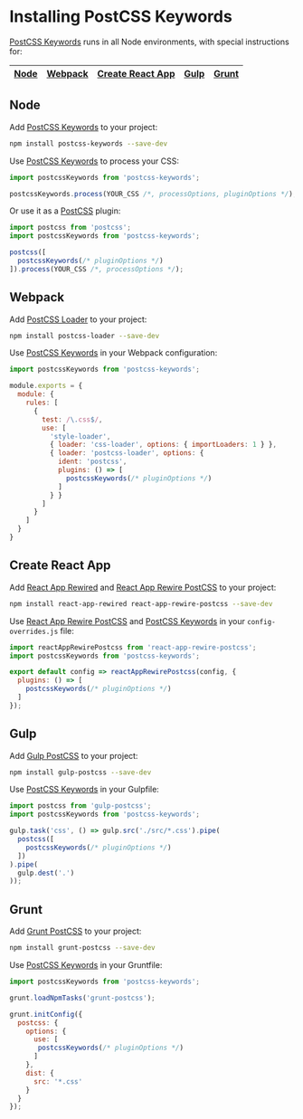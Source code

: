 # Installing PostCSS Keywords

[PostCSS Keywords] runs in all Node environments, with special instructions for:

| [Node](#node) | [Webpack](#webpack) | [Create React App](#create-react-app) | [Gulp](#gulp) | [Grunt](#grunt) |
| --- | --- | --- | --- | --- |

## Node

Add [PostCSS Keywords] to your project:

```bash
npm install postcss-keywords --save-dev
```

Use [PostCSS Keywords] to process your CSS:

```js
import postcssKeywords from 'postcss-keywords';

postcssKeywords.process(YOUR_CSS /*, processOptions, pluginOptions */);
```

Or use it as a [PostCSS] plugin:

```js
import postcss from 'postcss';
import postcssKeywords from 'postcss-keywords';

postcss([
  postcssKeywords(/* pluginOptions */)
]).process(YOUR_CSS /*, processOptions */);
```

## Webpack

Add [PostCSS Loader] to your project:

```bash
npm install postcss-loader --save-dev
```

Use [PostCSS Keywords] in your Webpack configuration:

```js
import postcssKeywords from 'postcss-keywords';

module.exports = {
  module: {
    rules: [
      {
        test: /\.css$/,
        use: [
          'style-loader',
          { loader: 'css-loader', options: { importLoaders: 1 } },
          { loader: 'postcss-loader', options: {
            ident: 'postcss',
            plugins: () => [
              postcssKeywords(/* pluginOptions */)
            ]
          } }
        ]
      }
    ]
  }
}
```

## Create React App

Add [React App Rewired] and [React App Rewire PostCSS] to your project:

```bash
npm install react-app-rewired react-app-rewire-postcss --save-dev
```

Use [React App Rewire PostCSS] and [PostCSS Keywords] in your
`config-overrides.js` file:

```js
import reactAppRewirePostcss from 'react-app-rewire-postcss';
import postcssKeywords from 'postcss-keywords';

export default config => reactAppRewirePostcss(config, {
  plugins: () => [
    postcssKeywords(/* pluginOptions */)
  ]
});
```

## Gulp

Add [Gulp PostCSS] to your project:

```bash
npm install gulp-postcss --save-dev
```

Use [PostCSS Keywords] in your Gulpfile:

```js
import postcss from 'gulp-postcss';
import postcssKeywords from 'postcss-keywords';

gulp.task('css', () => gulp.src('./src/*.css').pipe(
  postcss([
    postcssKeywords(/* pluginOptions */)
  ])
).pipe(
  gulp.dest('.')
));
```

## Grunt

Add [Grunt PostCSS] to your project:

```bash
npm install grunt-postcss --save-dev
```

Use [PostCSS Keywords] in your Gruntfile:

```js
import postcssKeywords from 'postcss-keywords';

grunt.loadNpmTasks('grunt-postcss');

grunt.initConfig({
  postcss: {
    options: {
      use: [
       postcssKeywords(/* pluginOptions */)
      ]
    },
    dist: {
      src: '*.css'
    }
  }
});
```

[Gulp PostCSS]: https://github.com/postcss/gulp-postcss
[Grunt PostCSS]: https://github.com/nDmitry/grunt-postcss
[PostCSS]: https://github.com/postcss/postcss
[PostCSS Loader]: https://github.com/postcss/postcss-loader
[PostCSS Keywords]: https://github.com/mindthetic/postcss-keywords
[React App Rewire PostCSS]: https://github.com/csstools/react-app-rewire-postcss
[React App Rewired]: https://github.com/timarney/react-app-rewired
